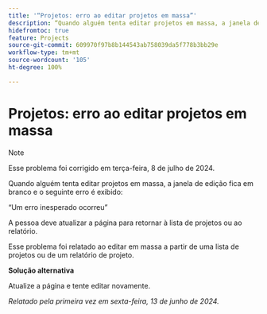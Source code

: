 ```yaml
---
title: '“Projetos: erro ao editar projetos em massa”'
description: “Quando alguém tenta editar projetos em massa, a janela de edição fica em branco e um erro é exibido.”
hidefromtoc: true
feature: Projects
source-git-commit: 609970f97b8b144543ab758039da5f778b3bb29e
workflow-type: tm+mt
source-wordcount: '105'
ht-degree: 100%

---
```



# Projetos: erro ao editar projetos em massa

>[!NOTE]
>
>Esse problema foi corrigido em terça-feira, 8 de julho de 2024.

Quando alguém tenta editar projetos em massa, a janela de edição fica em branco e o seguinte erro é exibido:

“Um erro inesperado ocorreu”

A pessoa deve atualizar a página para retornar à lista de projetos ou ao relatório.

Esse problema foi relatado ao editar em massa a partir de uma lista de projetos ou de um relatório de projeto.

**Solução alternativa**

Atualize a página e tente editar novamente.

_Relatado pela primeira vez em sexta-feira, 13 de junho de 2024._
